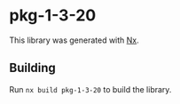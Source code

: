 # pkg-1-3-20

This library was generated with [Nx](https://nx.dev).

## Building

Run `nx build pkg-1-3-20` to build the library.
